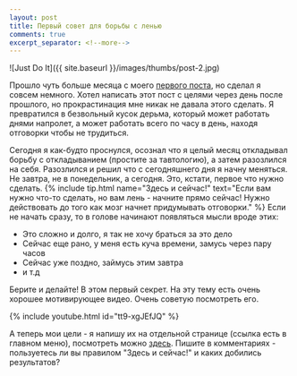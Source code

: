 ```yaml
---
layout: post
title: Первый совет для борьбы с ленью
comments: true
excerpt_separator: <!--more-->
---
```

![Just Do It]({{ site.baseurl }}/images/thumbs/post-2.jpg)

Прошло чуть больше месяца с моего [первого поста](http://cash3.ru/nachalo-borby-s-lenyu/), но сделал я совсем немного. Хотел написать этот пост с целями через день после прошлого, но прокрастинация мне никак не давала этого сделать. Я превратился в безвольный кусок дерьма, который может работать днями напролет, а может работать всего по часу в день, находя отговорки чтобы не трудиться.<!--more-->

Сегодня я как-будто проснулся, осознал что я целый месяц откладывал борьбу с откладыванием (простите за тавтологию), а затем разозлился на себя. Разозлился и решил что с сегодняшнего дня я начну меняться. Не завтра, не в понедельник, а сегодня. Это, кстати, первое что нужно сделать.
{% include tip.html name="Здесь и сейчас!" text="Если вам нужно что-то сделать, но вам лень - начните прямо сейчас! Нужно действовать до того как мозг начнет придумывать отговорки." %}
Если не начать сразу, то в голове начинают появляться мысли вроде этих:

+ Это сложно и долго, я так не хочу браться за это дело
+ Сейчас еще рано, у меня есть куча времени, замусь через пару часов
+ Сейчас уже поздно, займусь этим завтра
+ и т.д

Берите и делайте! В этом первый секрет. На эту тему есть очень хорошее мотивирующее видео. Очень советую посмотреть его.

{% include youtube.html id="tt9-xgJEfJQ" %}

А теперь мои цели - я напишу их на отдельной странице (ссылка есть в главном меню), посмотреть можно [здесь](http://cash3.ru/moi-tseli). Пишите в комментариях - пользуетесь ли вы правилом "Здесь и сейчас!" и каких добились результатов?